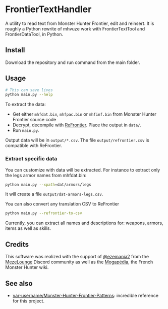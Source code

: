 # FrontierTextHandler

A utility to read text from Monster Hunter Frontier, edit and reinsert.
It is roughly a Python rewrite of mhvuze work with FrontierTextTool and FrontierDataTool, in Python.

## Install

Download the repository and run command from the main folder.

## Usage

```bash
# This can save lives
python main.py --help
```

To extract the data:

- Get either ``mhfdat.bin``, ``mhfpac.bin`` or ``mhfinf.bin`` from Monster 
Hunter Frontier source code
- Decrypt, decompile with [ReFrontier](https://github.com/mhvuze/ReFrontier). Place the output in ``data/``.
- Run ``main.py``.

Output data will be in ``output/*.csv``. The file ``output/refrontier.csv`` is compatible with ReFrontier.

### Extract specific data

You can customize with data will be extracted. 
For instance to extract only the legs armor names from mhfdat.bin:

```bash
python main.py --xpath=dat/armors/legs
```

It will create a file ``output/dat-armors-legs.csv``.

You can also convert any translation CSV to ReFrontier

```bash
python main.py --refrontier-to-csv
```

Currently, you can extract all names and descriptions for: weapons, armors, items as well as skills.

## Credits

This software was realized with the support of [@ezemania2](https://github.com/ezemania2) from the 
[MezeLounge](https://discord.com/invite/monster-hunter-frontier-eu-973963573619486740) Discord community
as well as the [Mogapédia](https://mogapedia.fandom.com/fr/wiki/Monster_Hunter_Wiki), the French Monster
Hunter wiki.

## See also

- [var-username/Monster-Hunter-Frontier-Patterns](https://github.com/var-username/Monster-Hunter-Frontier-Patterns):
incredible reference for this project.
